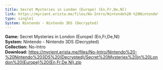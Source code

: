 ```yaml
---
title: Secret Mysteries in London (Europe) (En,Fr,De,Nl)
link: https://myrient.erista.me/files/No-Intro/Nintendo%20-%20Nintendo%203DS%20(Decrypted)/Secret%20Mysteries%20in%20London%20(Europe)%20(En,Fr,De,Nl).zip
type: single1
System: Nintendo - Nintendo 3DS (Decrypted)
---
```

<b>Game:</b> Secret Mysteries in London (Europe) (En,Fr,De,Nl)<br>
<b>System:</b> Nintendo - Nintendo 3DS (Decrypted)<br>
<b>Collection:</b> No-Intro<br>
<b>Download:</b> https://myrient.erista.me/files/No-Intro/Nintendo%20-%20Nintendo%203DS%20(Decrypted)/Secret%20Mysteries%20in%20London%20(Europe)%20(En,Fr,De,Nl).zip